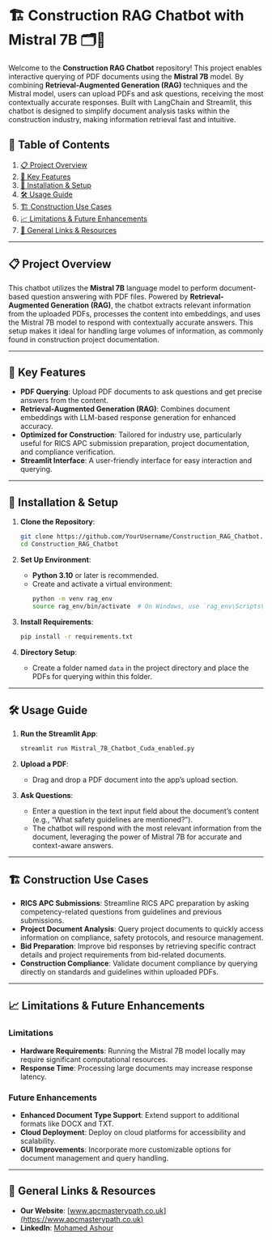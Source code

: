 # 🏗️ Construction RAG Chatbot with Mistral 7B 🗂️💬

Welcome to the **Construction RAG Chatbot** repository! This project enables interactive querying of PDF documents using the **Mistral 7B** model. By combining **Retrieval-Augmented Generation (RAG)** techniques and the Mistral model, users can upload PDFs and ask questions, receiving the most contextually accurate responses. Built with LangChain and Streamlit, this chatbot is designed to simplify document analysis tasks within the construction industry, making information retrieval fast and intuitive.

## 📑 Table of Contents
1. [📋 Project Overview](#-project-overview)
2. [🚀 Key Features](#-key-features)
3. [🔧 Installation & Setup](#-installation--setup)
4. [🛠️ Usage Guide](#-usage-guide)
5. [🏗️ Construction Use Cases](#-construction-use-cases)
6. [📈 Limitations & Future Enhancements](#-limitations--future-enhancements)
7. [🔗 General Links & Resources](#-general-links--resources)

---

## 📋 Project Overview

This chatbot utilizes the **Mistral 7B** language model to perform document-based question answering with PDF files. Powered by **Retrieval-Augmented Generation (RAG)**, the chatbot extracts relevant information from the uploaded PDFs, processes the content into embeddings, and uses the Mistral 7B model to respond with contextually accurate answers. This setup makes it ideal for handling large volumes of information, as commonly found in construction project documentation.

---

## 🚀 Key Features

- **PDF Querying**: Upload PDF documents to ask questions and get precise answers from the content.
- **Retrieval-Augmented Generation (RAG)**: Combines document embeddings with LLM-based response generation for enhanced accuracy.
- **Optimized for Construction**: Tailored for industry use, particularly useful for RICS APC submission preparation, project documentation, and compliance verification.
- **Streamlit Interface**: A user-friendly interface for easy interaction and querying.
  
---

## 🔧 Installation & Setup

1. **Clone the Repository**:
   ```bash
   git clone https://github.com/YourUsername/Construction_RAG_Chatbot.git
   cd Construction_RAG_Chatbot
   ```

2. **Set Up Environment**:
   - **Python 3.10** or later is recommended.
   - Create and activate a virtual environment:
     ```bash
     python -m venv rag_env
     source rag_env/bin/activate  # On Windows, use `rag_env\Scripts\activate`
     ```

3. **Install Requirements**:
   ```bash
   pip install -r requirements.txt
   ```

4. **Directory Setup**:
   - Create a folder named `data` in the project directory and place the PDFs for querying within this folder.

---

## 🛠️ Usage Guide

1. **Run the Streamlit App**:
   ```bash
   streamlit run Mistral_7B_Chatbot_Cuda_enabled.py
   ```

2. **Upload a PDF**:
   - Drag and drop a PDF document into the app’s upload section.

3. **Ask Questions**:
   - Enter a question in the text input field about the document’s content (e.g., “What safety guidelines are mentioned?”).
   - The chatbot will respond with the most relevant information from the document, leveraging the power of Mistral 7B for accurate and context-aware answers.

---

## 🏗️ Construction Use Cases

- **RICS APC Submissions**: Streamline RICS APC preparation by asking competency-related questions from guidelines and previous submissions.
- **Project Document Analysis**: Query project documents to quickly access information on compliance, safety protocols, and resource management.
- **Bid Preparation**: Improve bid responses by retrieving specific contract details and project requirements from bid-related documents.
- **Construction Compliance**: Validate document compliance by querying directly on standards and guidelines within uploaded PDFs.

---

## 📈 Limitations & Future Enhancements

### Limitations
- **Hardware Requirements**: Running the Mistral 7B model locally may require significant computational resources.
- **Response Time**: Processing large documents may increase response latency.

### Future Enhancements
- **Enhanced Document Type Support**: Extend support to additional formats like DOCX and TXT.
- **Cloud Deployment**: Deploy on cloud platforms for accessibility and scalability.
- **GUI Improvements**: Incorporate more customizable options for document management and query handling.

---

## 🔗 General Links & Resources

- **Our Website**: [www.apcmasterypath.co.uk](https://www.apcmasterypath.co.uk)
- **LinkedIn**: [Mohamed Ashour](https://www.linkedin.com/in/mohamed-ashour-0727/)
